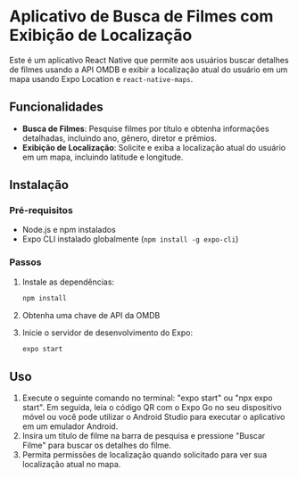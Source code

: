 # Aplicativo de Busca de Filmes com Exibição de Localização

Este é um aplicativo React Native que permite aos usuários buscar detalhes de filmes usando a API OMDB e exibir a localização atual do usuário em um mapa usando Expo Location e `react-native-maps`.

## Funcionalidades

- **Busca de Filmes**: Pesquise filmes por título e obtenha informações detalhadas, incluindo ano, gênero, diretor e prêmios.
- **Exibição de Localização**: Solicite e exiba a localização atual do usuário em um mapa, incluindo latitude e longitude.

## Instalação

### Pré-requisitos

- Node.js e npm instalados
- Expo CLI instalado globalmente (`npm install -g expo-cli`)

### Passos

1. Instale as dependências:
   ```sh
   npm install
   ```

2. Obtenha uma chave de API da OMDB

3. Inicie o servidor de desenvolvimento do Expo:
   ```sh
   expo start
   ```

## Uso

1. Execute o seguinte comando no terminal: "expo start" ou "npx expo start". Em seguida, leia o código QR com o Expo Go no seu dispositivo móvel ou você pode utilizar o Android Studio para executar o aplicativo em um emulador Android.
2. Insira um título de filme na barra de pesquisa e pressione "Buscar Filme" para buscar os detalhes do filme.
3. Permita permissões de localização quando solicitado para ver sua localização atual no mapa.
